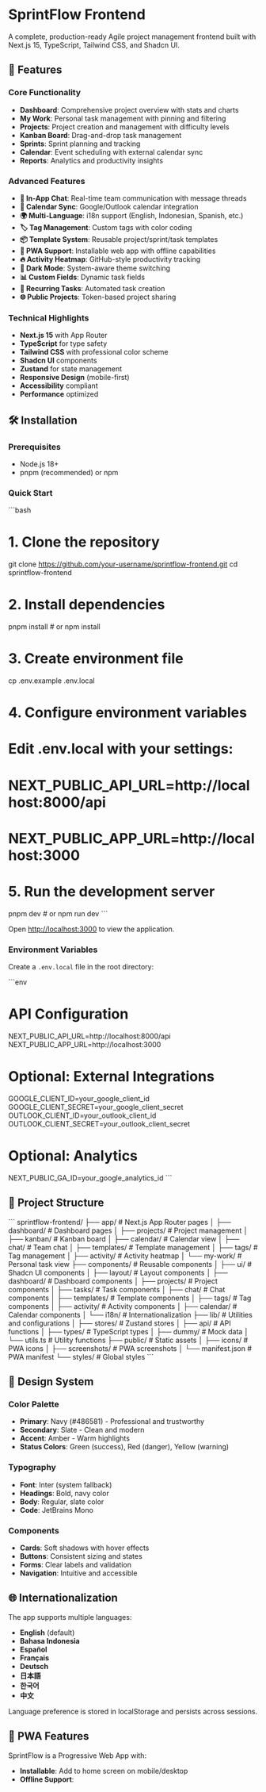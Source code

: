# SprintFlow Frontend

A complete, production-ready Agile project management frontend built with Next.js 15, TypeScript, Tailwind CSS, and Shadcn UI.

## 🚀 Features

### Core Functionality
- **Dashboard**: Comprehensive project overview with stats and charts
- **My Work**: Personal task management with pinning and filtering
- **Projects**: Project creation and management with difficulty levels
- **Kanban Board**: Drag-and-drop task management
- **Sprints**: Sprint planning and tracking
- **Calendar**: Event scheduling with external calendar sync
- **Reports**: Analytics and productivity insights

### Advanced Features
- **💬 In-App Chat**: Real-time team communication with message threads
- **📆 Calendar Sync**: Google/Outlook calendar integration
- **🌍 Multi-Language**: i18n support (English, Indonesian, Spanish, etc.)
- **🏷️ Tag Management**: Custom tags with color coding
- **📦 Template System**: Reusable project/sprint/task templates
- **📱 PWA Support**: Installable web app with offline capabilities
- **🔥 Activity Heatmap**: GitHub-style productivity tracking
- **🎨 Dark Mode**: System-aware theme switching
- **📊 Custom Fields**: Dynamic task fields
- **🔄 Recurring Tasks**: Automated task creation
- **🌐 Public Projects**: Token-based project sharing

### Technical Highlights
- **Next.js 15** with App Router
- **TypeScript** for type safety
- **Tailwind CSS** with professional color scheme
- **Shadcn UI** components
- **Zustand** for state management
- **Responsive Design** (mobile-first)
- **Accessibility** compliant
- **Performance** optimized

## 🛠️ Installation

### Prerequisites
- Node.js 18+ 
- pnpm (recommended) or npm

### Quick Start

\`\`\`bash
# 1. Clone the repository
git clone https://github.com/your-username/sprintflow-frontend.git
cd sprintflow-frontend

# 2. Install dependencies
pnpm install  # or npm install

# 3. Create environment file
cp .env.example .env.local

# 4. Configure environment variables
# Edit .env.local with your settings:
# NEXT_PUBLIC_API_URL=http://localhost:8000/api
# NEXT_PUBLIC_APP_URL=http://localhost:3000

# 5. Run the development server
pnpm dev  # or npm run dev
\`\`\`

Open [http://localhost:3000](http://localhost:3000) to view the application.

### Environment Variables

Create a `.env.local` file in the root directory:

\`\`\`env
# API Configuration
NEXT_PUBLIC_API_URL=http://localhost:8000/api
NEXT_PUBLIC_APP_URL=http://localhost:3000

# Optional: External Integrations
GOOGLE_CLIENT_ID=your_google_client_id
GOOGLE_CLIENT_SECRET=your_google_client_secret
OUTLOOK_CLIENT_ID=your_outlook_client_id
OUTLOOK_CLIENT_SECRET=your_outlook_client_secret

# Optional: Analytics
NEXT_PUBLIC_GA_ID=your_google_analytics_id
\`\`\`

## 📁 Project Structure

\`\`\`
sprintflow-frontend/
├── app/                    # Next.js App Router pages
│   ├── dashboard/         # Dashboard pages
│   ├── projects/          # Project management
│   ├── kanban/           # Kanban board
│   ├── calendar/         # Calendar view
│   ├── chat/             # Team chat
│   ├── templates/        # Template management
│   ├── tags/             # Tag management
│   ├── activity/         # Activity heatmap
│   └── my-work/          # Personal task view
├── components/            # Reusable components
│   ├── ui/               # Shadcn UI components
│   ├── layout/           # Layout components
│   ├── dashboard/        # Dashboard components
│   ├── projects/         # Project components
│   ├── tasks/            # Task components
│   ├── chat/             # Chat components
│   ├── templates/        # Template components
│   ├── tags/             # Tag components
│   ├── activity/         # Activity components
│   ├── calendar/         # Calendar components
│   └── i18n/             # Internationalization
├── lib/                  # Utilities and configurations
│   ├── stores/           # Zustand stores
│   ├── api/              # API functions
│   ├── types/            # TypeScript types
│   ├── dummy/            # Mock data
│   └── utils.ts          # Utility functions
├── public/               # Static assets
│   ├── icons/            # PWA icons
│   ├── screenshots/      # PWA screenshots
│   └── manifest.json     # PWA manifest
└── styles/               # Global styles
\`\`\`

## 🎨 Design System

### Color Palette
- **Primary**: Navy (#486581) - Professional and trustworthy
- **Secondary**: Slate - Clean and modern
- **Accent**: Amber - Warm highlights
- **Status Colors**: Green (success), Red (danger), Yellow (warning)

### Typography
- **Font**: Inter (system fallback)
- **Headings**: Bold, navy color
- **Body**: Regular, slate color
- **Code**: JetBrains Mono

### Components
- **Cards**: Soft shadows with hover effects
- **Buttons**: Consistent sizing and states
- **Forms**: Clear labels and validation
- **Navigation**: Intuitive and accessible

## 🌐 Internationalization

The app supports multiple languages:

- **English** (default)
- **Bahasa Indonesia**
- **Español**
- **Français**
- **Deutsch**
- **日本語**
- **한국어**
- **中文**

Language preference is stored in localStorage and persists across sessions.

## 📱 PWA Features

SprintFlow is a Progressive Web App with:

- **Installable**: Add to home screen on mobile/desktop
- **Offline Support**:
